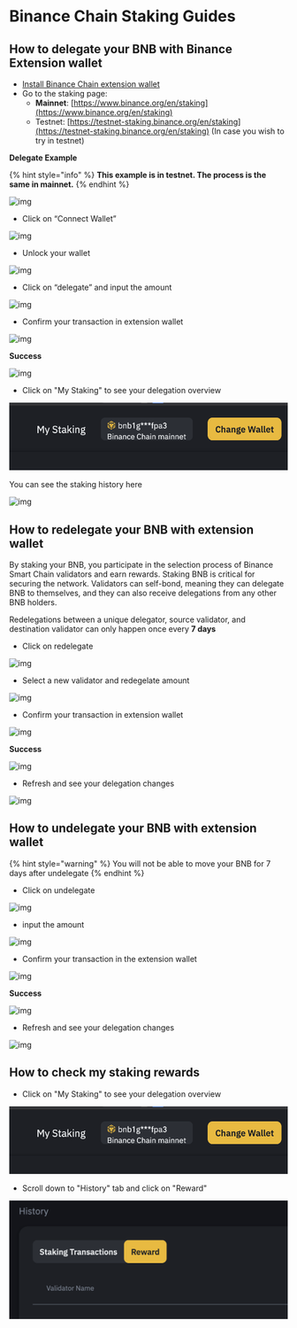 # Binance Chain Staking Guides

## How to delegate your BNB with Binance Extension wallet

* [Install Binance Chain extension wallet](../#download-link)
* Go to the staking page:
  * **Mainnet**: [https://www.binance.org/en/staking](https://www.binance.org/en/staking)
  * Testnet: [https://testnet-staking.binance.org/en/staking](https://testnet-staking.binance.org/en/staking) \(In case you wish to try in testnet\)

**Delegate Example**

{% hint style="info" %}
**This example is in testnet. The process is the same in mainnet.**
{% endhint %}

![img](https://lh3.googleusercontent.com/62tAplbV-lv5Hy5-lrUEvkLk29GT_LPpsRmOq-tR5az_1KwVkdLjG__Oxoe2skKSjqkDA7TqGgq1YlPDkXEFiejiD_mSyhLUiyD8O4CCH9nBztTu2ctetdHfXZH85b6Ge9kHEV2Q)

* Click on “Connect Wallet”

![img](https://lh6.googleusercontent.com/4o4Aj53r-LincYLkStkIXTi-wTHuAj4BKkS-Yt7pWokTEfiFtjstvMFHt4yiTr5WrNwsqfUFdhWhsnUDCv11UpogqHo08vd41-o7bcFRLSOlsdGmJmLhdfqNHK6Pge4IToISwU-R)

* Unlock your wallet

![img](https://lh4.googleusercontent.com/rCFd8jPzCspJDYEKO02JvZTVhNPWL1UGZIENnhIJ9_7h-8UXp20PhGxg2xzwNmRKQiFRLnrmMVaTDd1dYAmVk1b2WVG9DBnsuFFYOlpI-xCeZhtObAfgjzVUlmqQ43BWCyPKhwjl)

* Click on “delegate” and input the amount

![img](https://lh4.googleusercontent.com/-mfR40ZPqZ3yih90oXNee4DULAnbV1l3ZWbkGgqgi07tdXDcCFR_5eA5PY23vW_GqO0sXlkwTr_laljPl11COpX0hB4KBA6_dHgGGUqe8y2YxYNECcKZvc75GdW9WlaFJf4zx776)

* Confirm your transaction in extension wallet

![img](https://lh5.googleusercontent.com/U_ji1L_LgRaxKmRHFvvUwtiOb7SXqTZ6GrMiqvK2gR_aS21bVTqgTHp2aF207pKxfZaYd38QFvRau20n8zbd_MZ1_6ktWEoXYbRrf6vSUdp2W1yWfwqWFqbhjvrbGiX1YRMzJj7b)

**Success**

![img](https://lh5.googleusercontent.com/avie7-_5sa8jnI8XdFa1EytOMB9pZVULKQntno3hk3w3MuWJtwE9WNYayKTA0W7mymtJLG5mKZFk42TvUyGa_qSAi5rIH88LL2riKln35loCEHl3ntaqZEspWwUMbOgPdZbhOSp6)

* Click on "My Staking" to see your delegation overview

![](../.gitbook/assets/image%20%2815%29.png)

You can see the staking history here

![img](https://lh5.googleusercontent.com/P3TMkfcn75wK5-DUQNcxl9XGRPhSYFZR561Ov6ko3jH_gnTImh561tYk0keFORWCET28LxhnnU2iChX2CzZd1a0R4tH4_GMKziRpsZWRtHhZeFmi5MF-WE9g0XcWkzLHSxwQggVu)

## How to redelegate your BNB with extension wallet

By staking your BNB, you participate in the selection process of Binance Smart Chain validators and earn rewards. Staking BNB is critical for securing the network. Validators can self-bond, meaning they can delegate BNB to themselves, and they can also receive delegations from any other BNB holders.

Redelegations between a unique delegator, source validator, and destination validator can only happen once every **7 days**

* Click on redelegate

![img](https://lh3.googleusercontent.com/mgnbGGdmvIfMyj5_cWTwOtaN-8uQn8t7hBaP5cZ297MH6-KE-v_pWRNl-sGjecPRp-K7eoKa4BvEFLYBvOxoPlO9Weq6RDijN2xvGC6-VhS8poycBwkOSOKGjtmw0jj-S1NdWsB-)

* Select a new validator and redegelate amount

![img](https://lh4.googleusercontent.com/sQ23rDrcUIccCmjwHp0jgHRqgkJwm_nkPH2cvHiL5guqj3Xk-1VfPxbM_Okx_zCrJswFoaWq03fwFh0ATLKvEvVM-OmgVheFCNHbrK9Plw4tmilNO7UFSLYVBUjExSyrskiuNsPs)

* Confirm your transaction in extension wallet

![img](https://lh6.googleusercontent.com/fSkKxBxzsGcbnKrflFG-mEysjAVV7a4MqbImMKQgN6jgEbvcOLoMET5nWK7rUEEev-9iNTPeqqQb-Vxgk3wXB9WFkA4OHtIkz9VI5mBPmAXxAiIkTYZgs2bTgib-kmnlWeSK0ZpH)

**Success**

![img](https://lh5.googleusercontent.com/SyWHb2uqlxzZcwCLULNTuSAunBTIYrbidK_JEu7xSwmAIFViv8rScXp6ogoJKWPmduqKcOuM_ypt1RPtzgG0L9fIqoEHvtREuVSrYNTRTHuJmIWoz_qJU9O4HppOZ3DmxkRG6gqr)

* Refresh and see your delegation changes

![img](https://lh6.googleusercontent.com/O1FC9Fas2TSwootvC7HoJKR2O6dOLpxsKtf9px-k7DLlsZHNWuyJ_fQkvWEvtRQQNBxbP5iKN1EHbbj1SD3RQXYeh_vFYzlISAfBkErbvDmTU_hprGw3dTamm9Pmfzr84Kh7A3hm)

## How to undelegate your BNB with extension wallet

{% hint style="warning" %}
You will not be able to move your BNB for 7 days after undelegate
{% endhint %}

* Click on undelegate

![img](https://lh6.googleusercontent.com/FsvTIitDmIut49wYjPr6-gKRrQSx__IBKE7Ga74Uk1SPdH1WmuPFA50WLdsUmd8B78V9kemXA91F01rocBD53M0whofHnkMVE4bkydOdu8-ooGiNS9UlkN1Dv-KZnbcu_imph6_6)

* input the amount

![img](https://lh3.googleusercontent.com/dMuio1mZQGq4AmKKR-GPLYkBFLl3U2F4G-Ddm8qKKAdD682LjIMI97rCzx-GFd4pxMcsVvCwszUXUbxnO-txr3bmHd3EcqL1Qw-mqMG61S0Tj49VA7toQmyd8rDqPqYo24kK2mow)

* Confirm your transaction in the extension wallet

![img](https://lh6.googleusercontent.com/2BBgV-Em4WudnNIeYPHGqxNSYKL0W-jW6-MFZ0L4sC7xl7TVSIccV6lslr6uJrnP28W9D7O9Qkr5MUhLp48aew1-tI-pD8gW_1aorPr7BX8l9v75zd9KaXWV1U3bzwjN4yyxAA0o)

**Success**

![img](https://lh3.googleusercontent.com/KneZHA6Hkm1SudGWIR-7Vl8F5N2tlj7QTQ5-f-Twyn79RgsoFPhBBIkwrVl5OLOYbbRSYXQ4gguJUqlczSiW7qGarqN-Kag6NyC7eD3P8-2QCOX6f0YGDJrWQnDRDOw0ElkCkAgM)

* Refresh and see your delegation changes

![img](https://lh5.googleusercontent.com/EoteDGogJ7oGrTsixAXmc8aPxBivv_aODogbaKoSfAFVZEJJPeGFR0NJowM5f7U7plYWYN4sQ-mw-5U_6qLh3-7IiY88KWNNqCbX-BHmabyTUXefIrM30AjwAwDngKRsgJTb4EN1)

## How to check my staking rewards



* Click on "My Staking" to see your delegation overview

![](../.gitbook/assets/image%20%2815%29.png)

* Scroll down to "History" tab and click on "Reward"

![](../.gitbook/assets/image%20%2816%29.png)


